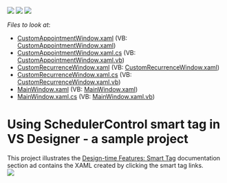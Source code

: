<!-- default badges list -->
![](https://img.shields.io/endpoint?url=https://codecentral.devexpress.com/api/v1/VersionRange/128656190/17.2.3%2B)
[![](https://img.shields.io/badge/Open_in_DevExpress_Support_Center-FF7200?style=flat-square&logo=DevExpress&logoColor=white)](https://supportcenter.devexpress.com/ticket/details/T574568)
[![](https://img.shields.io/badge/📖_How_to_use_DevExpress_Examples-e9f6fc?style=flat-square)](https://docs.devexpress.com/GeneralInformation/403183)
<!-- default badges end -->
<!-- default file list -->
*Files to look at*:

* [CustomAppointmentWindow.xaml](./CS/SmartTagExample/CustomAppointmentWindow.xaml) (VB: [CustomAppointmentWindow.xaml](./VB/SmartTagExample/CustomAppointmentWindow.xaml))
* [CustomAppointmentWindow.xaml.cs](./CS/SmartTagExample/CustomAppointmentWindow.xaml.cs) (VB: [CustomAppointmentWindow.xaml.vb](./VB/SmartTagExample/CustomAppointmentWindow.xaml.vb))
* [CustomRecurrenceWindow.xaml](./CS/SmartTagExample/CustomRecurrenceWindow.xaml) (VB: [CustomRecurrenceWindow.xaml](./VB/SmartTagExample/CustomRecurrenceWindow.xaml))
* [CustomRecurrenceWindow.xaml.cs](./CS/SmartTagExample/CustomRecurrenceWindow.xaml.cs) (VB: [CustomRecurrenceWindow.xaml.vb](./VB/SmartTagExample/CustomRecurrenceWindow.xaml.vb))
* [MainWindow.xaml](./CS/SmartTagExample/MainWindow.xaml) (VB: [MainWindow.xaml](./VB/SmartTagExample/MainWindow.xaml))
* [MainWindow.xaml.cs](./CS/SmartTagExample/MainWindow.xaml.cs) (VB: [MainWindow.xaml.vb](./VB/SmartTagExample/MainWindow.xaml.vb))
<!-- default file list end -->
# Using SchedulerControl smart tag in VS Designer - a sample project


This project illustrates the <a href="http://help.devexpress.com/#WPF/CustomDocument119617">Design-time Features: Smart Tag</a> documentation section ad contains the XAML created by clicking the smart tag links.<br><img src="https://raw.githubusercontent.com/DevExpress-Examples/using-schedulercontrol-smart-tag-in-vs-designer-a-sample-project-t574568/17.2.3+/media/0d6ed3a0-5fb5-4148-9067-d6383782c454.png">

<br/>


